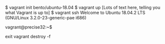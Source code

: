 $ vagrant init bento/ubuntu-18.04
$ vagrant up
  [Lots of text here, telling you what Vagrant is up to]
$ vagrant ssh
Welcome to Ubuntu 18.04.2 LTS (GNU/Linux 3.2.0-23-generic-pae i686)

vagrant@precise32:~$

exit
vagrant destroy -f
